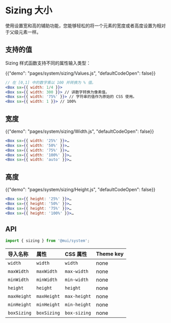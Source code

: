 # Sizing 大小

<p class="description">使用设置宽和高的辅助功能，您能够轻松的将一个元素的宽度或者高度设置为相对于父级元素一样。</p>

## 支持的值

Sizing 样式函数支持不同的属性输入类型：

{{"demo": "pages/system/sizing/Values.js", "defaultCodeOpen": false}}

```jsx
// 在 [0,1] 中的数字乘以 100 并转换为 % 值。
<Box sx={{ width: 1/4 }}>
<Box sx={{ width: 300 }}> // 讲数字转换为像素值。
<Box sx={{ width: '75%' }}> // 字符串的值作为原始的 CSS 使用。
<Box sx={{ width: 1 }}> // 100%
```

## 宽度

{{"demo": "pages/system/sizing/Width.js", "defaultCodeOpen": false}}

```jsx
<Box sx={{ width: '25%' }}>…
<Box sx={{ width: '50%' }}>…
<Box sx={{ width: '75%' }}>…
<Box sx={{ width: '100%' }}>…
<Box sx={{ width: 'auto' }}>…
```

## 高度

{{"demo": "pages/system/sizing/Height.js", "defaultCodeOpen": false}}

```jsx
<Box sx={{ height: '25%' }}>…
<Box sx={{ height: '50%' }}>…
<Box sx={{ height: '75%' }}>…
<Box sx={{ height: '100%' }}>…
```

## API

```js
import { sizing } from '@mui/system';
```

| 导入名称        | 属性          | CSS 属性       | Theme key |
|:----------- |:----------- |:------------ |:--------- |
| `width`     | `width`     | `width`      | none      |
| `maxWidth`  | `maxWidth`  | `max-width`  | none      |
| `minWidth`  | `minWidth`  | `min-width`  | none      |
| `height`    | `height`    | `height`     | none      |
| `maxHeight` | `maxHeight` | `max-height` | none      |
| `minHeight` | `minHeight` | `min-height` | none      |
| `boxSizing` | `boxSizing` | `box-sizing` | none      |
